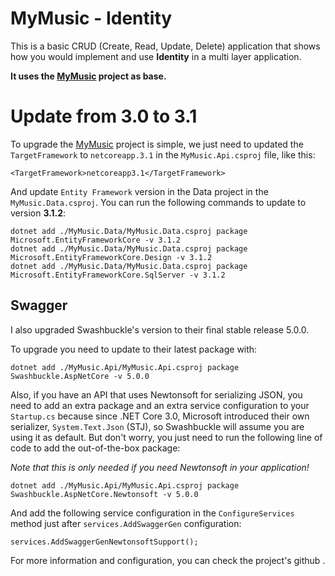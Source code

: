 # MyMusic - Identity

This is a basic CRUD (Create, Read, Update, Delete) application that shows how you would implement and use **Identity** in a multi layer application.

**It uses the [MyMusic](https://github.com/alopes2/Medium-MyMusic) project as base.**

# Update from 3.0 to 3.1

To upgrade the [MyMusic](https://github.com/alopes2/Medium-MyMusic) project is simple, we just need to updated the `TargetFramework` to `netcoreapp.3.1` in the `MyMusic.Api.csproj` file, like this:

```
<TargetFramework>netcoreapp3.1</TargetFramework>
```

And update `Entity Framework` version in the Data project in the `MyMusic.Data.csproj`. You can run the following commands to update to version **3.1.2**:

```
dotnet add ./MyMusic.Data/MyMusic.Data.csproj package Microsoft.EntityFrameworkCore -v 3.1.2
dotnet add ./MyMusic.Data/MyMusic.Data.csproj package Microsoft.EntityFrameworkCore.Design -v 3.1.2
dotnet add ./MyMusic.Data/MyMusic.Data.csproj package Microsoft.EntityFrameworkCore.SqlServer -v 3.1.2
```

## Swagger

I also upgraded Swashbuckle's version to their final stable release 5.0.0.

To upgrade you need to update to their latest package with:

```
dotnet add ./MyMusic.Api/MyMusic.Api.csproj package Swashbuckle.AspNetCore -v 5.0.0
```

Also, if you have an API that uses Newtonsoft for serializing JSON, you need to add an extra package and an extra service configuration to your `Startup.cs` because since .NET Core 3.0, Microsoft introduced their own serializer, `System.Text.Json` (STJ), so Swashbuckle will assume you are using it as default. But don't worry, you just need to run the following line of code to add the out-of-the-box package: 

*Note that this is only needed if you need Newtonsoft in your application!*

```
dotnet add ./MyMusic.Api/MyMusic.Api.csproj package Swashbuckle.AspNetCore.Newtonsoft -v 5.0.0
```

And add the following service configuration in the `ConfigureServices` method just after `services.AddSwaggerGen` configuration:

```
services.AddSwaggerGenNewtonsoftSupport();
```

For more information and configuration, you can check the project's github .